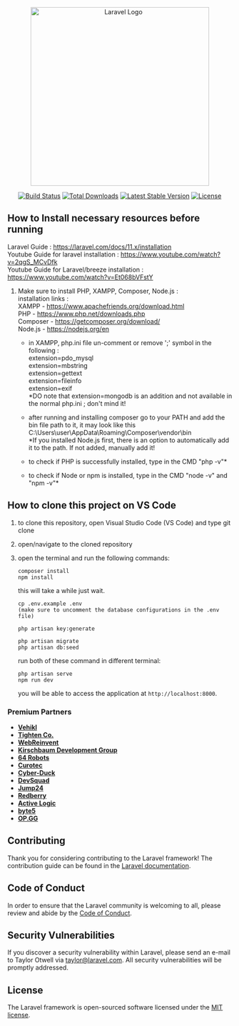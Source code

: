 <p align="center"><a href="https://laravel.com" target="_blank"><img src="https://raw.githubusercontent.com/laravel/art/master/logo-lockup/5%20SVG/2%20CMYK/1%20Full%20Color/laravel-logolockup-cmyk-red.svg" width="400" alt="Laravel Logo"></a></p>

<p align="center">
<a href="https://github.com/laravel/framework/actions"><img src="https://github.com/laravel/framework/workflows/tests/badge.svg" alt="Build Status"></a>
<a href="https://packagist.org/packages/laravel/framework"><img src="https://img.shields.io/packagist/dt/laravel/framework" alt="Total Downloads"></a>
<a href="https://packagist.org/packages/laravel/framework"><img src="https://img.shields.io/packagist/v/laravel/framework" alt="Latest Stable Version"></a>
<a href="https://packagist.org/packages/laravel/framework"><img src="https://img.shields.io/packagist/l/laravel/framework" alt="License"></a>
</p>

## How to Install necessary resources before running

   Laravel Guide : https://laravel.com/docs/11.x/installation  
   Youtube Guide for laravel installation : https://www.youtube.com/watch?v=2qgS_MCvDfk  
   Youtube Guide for Laravel/breeze installation : https://www.youtube.com/watch?v=Et068bVFstY  

1. Make sure to install PHP, XAMPP, Composer, Node.js :  
   installation links :  
   XAMPP - https://www.apachefriends.org/download.html  
   PHP - https://www.php.net/downloads.php  
   Composer - https://getcomposer.org/download/  
   Node.js - https://nodejs.org/en  

   - in XAMPP, php.ini file un-comment or remove ';' symbol in the following :  
     extension=pdo_mysql  
     extension=mbstring  
     extension=gettext  
     extension=fileinfo  
     extension=exif  
     *DO note that extension=mongodb is an addition and not available in the normal php.ini ; don't mind it!  

   - after running and installing composer go to your PATH and add the bin file path to it, it may look like this  
            C:\Users\user\AppData\Roaming\Composer\vendor\bin  
     *If you installed Node.js first, there is an option to automatically add it to the path. If not added, manually add it!
  
   - to check if PHP is successfully installed, type in the CMD "php -v"*  
   - to check if Node or npm is installed, type in the CMD "node -v" and "npm -v"*  

## How to clone this project on VS Code

1. to clone this repository, open Visual Studio Code (VS Code) and type git clone <repository-link>
2. open/navigate to the cloned repository
3. open the terminal and run the following commands:
   ```
   composer install
   npm install
   ```
   this will take a while just wait.
   
   ```
   cp .env.example .env
   (make sure to uncomment the database configurations in the .env file)
   ```
   ```
   php artisan key:generate
   ```
   ```
   php artisan migrate
   php artisan db:seed
   ```

   run both of these command in different terminal:
   ```
   php artisan serve
   npm run dev
   ```

   you will be able to access the application at `http://localhost:8000`.


### Premium Partners

- **[Vehikl](https://vehikl.com/)**
- **[Tighten Co.](https://tighten.co)**
- **[WebReinvent](https://webreinvent.com/)**
- **[Kirschbaum Development Group](https://kirschbaumdevelopment.com)**
- **[64 Robots](https://64robots.com)**
- **[Curotec](https://www.curotec.com/services/technologies/laravel/)**
- **[Cyber-Duck](https://cyber-duck.co.uk)**
- **[DevSquad](https://devsquad.com/hire-laravel-developers)**
- **[Jump24](https://jump24.co.uk)**
- **[Redberry](https://redberry.international/laravel/)**
- **[Active Logic](https://activelogic.com)**
- **[byte5](https://byte5.de)**
- **[OP.GG](https://op.gg)**

## Contributing

Thank you for considering contributing to the Laravel framework! The contribution guide can be found in the [Laravel documentation](https://laravel.com/docs/contributions).

## Code of Conduct

In order to ensure that the Laravel community is welcoming to all, please review and abide by the [Code of Conduct](https://laravel.com/docs/contributions#code-of-conduct).

## Security Vulnerabilities

If you discover a security vulnerability within Laravel, please send an e-mail to Taylor Otwell via [taylor@laravel.com](mailto:taylor@laravel.com). All security vulnerabilities will be promptly addressed.

## License

The Laravel framework is open-sourced software licensed under the [MIT license](https://opensource.org/licenses/MIT).


